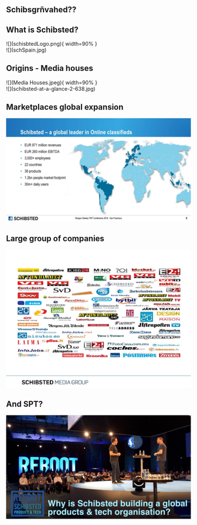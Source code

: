 #

## Schibsgrñvahed?? 

## What is Schibsted?
<div id="left">
![](schisbtedLogo.png){ width=90% }
</div>
<div id="right">
![](schSpain.jpg)
</div>

## Origins - Media houses

<div id="left">
![](Media Houses.jpeg){ width=90% }
</div>
<div id="right">
![](schibsted-at-a-glance-2-638.jpg)
</div>

## Marketplaces global expansion
![](8.jpg)

## Large group of companies
![](schibsted-shaping-the-media-of-tomorrow-today-4-1024.jpg)

## And SPT?
![](schreboot.jpg)

